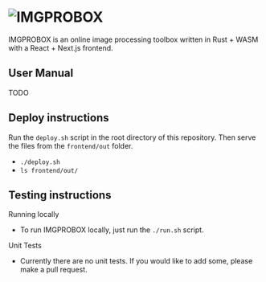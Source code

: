 # ![IMGPROBOX](https://wiwichips.github.io/imgprobox/logo.png)
IMGPROBOX is an online image processing toolbox written in Rust + WASM with a React + Next.js frontend.


## User Manual

TODO

## Deploy instructions
Run the `deploy.sh` script in the root directory of this repository. Then serve the files from the `frontend/out` folder.
- `./deploy.sh`
- `ls frontend/out/`

## Testing instructions
Running locally
- To run IMGPROBOX locally, just run the `./run.sh` script.

Unit Tests
- Currently there are no unit tests. If you would like to add some, please make a pull request.


